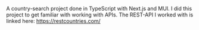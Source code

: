 A country-search project done in TypeScript with Next.js and MUI. 
I did this project to get familiar with working with APIs. The REST-API I worked with is linked here: https://restcountries.com/

